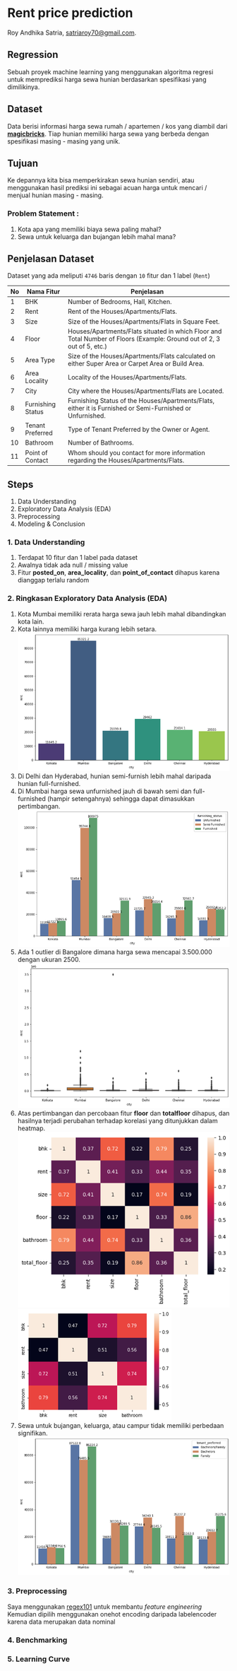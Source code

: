 # Rent price prediction
Roy Andhika Satria, [satriaroy70@gmail.com](mailto:satriaroy70@gmail.com).

## Regression
Sebuah proyek machine learning yang menggunakan algoritma regresi untuk memprediksi harga sewa hunian berdasarkan spesifikasi yang dimilikinya.

## Dataset
Data berisi informasi harga sewa rumah / apartemen / kos yang diambil dari [**magicbricks**](https://www.magicbricks.com/). Tiap hunian memiliki harga sewa yang berbeda dengan spesifikasi masing - masing yang unik.

## Tujuan
Ke depannya kita bisa memperkirakan sewa hunian sendiri, atau menggunakan hasil prediksi ini sebagai acuan harga untuk mencari / menjual hunian masing - masing.

### Problem Statement :
1. Kota apa yang memiliki biaya sewa paling mahal?
1. Sewa untuk keluarga dan bujangan lebih mahal mana?

## Penjelasan Dataset 
Dataset yang ada meliputi `4746` baris dengan `10` fitur dan 1 label (`Rent`)

| No | __Nama Fitur__ | __Penjelasan__ |
| - | - | - |
| 1 | BHK | Number of Bedrooms, Hall, Kitchen. | 
| 2 | Rent | Rent of the Houses/Apartments/Flats. |
| 3 | Size | Size of the Houses/Apartments/Flats in Square Feet. |
| 4 | Floor  | Houses/Apartments/Flats situated in which Floor and Total Number of Floors (Example: Ground out of 2, 3 out of 5, etc.) |
| 5 | Area Type | Size of the Houses/Apartments/Flats calculated on either Super Area or Carpet Area or Build Area. | 
| 6 | Area Locality | Locality of the Houses/Apartments/Flats. |
| 7 | City | City where the Houses/Apartments/Flats are Located. |
| 8 | Furnishing Status | Furnishing Status of the Houses/Apartments/Flats, either it is Furnished or Semi-Furnished or Unfurnished. |
| 9 | Tenant Preferred | Type of Tenant Preferred by the Owner or Agent. |
| 10 | Bathroom | Number of Bathrooms. | 
| 11 | Point of Contact | Whom should you contact for more information regarding the Houses/Apartments/Flats. | 

## Steps
1. Data Understanding
2. Exploratory Data Analysis (EDA)
3. Preprocessing 
4. Modeling & Conclusion 

### 1. Data Understanding
1. Terdapat 10 fitur dan 1 label pada dataset
2. Awalnya tidak ada null / missing value
3. Fitur **posted_on**, **area_locality**, dan **point_of_contact** dihapus karena dianggap terlalu random

### 2. Ringkasan Exploratory Data Analysis (EDA)
1. Kota Mumbai memiliki rerata harga sewa jauh lebih mahal dibandingkan kota lain.  
2. Kota lainnya memiliki harga kurang lebih setara.  
![graph](https://raw.githubusercontent.com/royandhika/rent-price-regression/main/assets/cityrent.png)
3. Di Delhi dan Hyderabad, hunian semi-furnish lebih mahal daripada hunian full-furnished.
4. Di Mumbai harga sewa unfurnished jauh di bawah semi dan full-furnished (hampir setengahnya) sehingga dapat dimasukkan pertimbangan.
![graph](https://raw.githubusercontent.com/royandhika/rent-price-regression/main/assets/rent-city-furnish.png)
5. Ada 1 outlier di Bangalore dimana harga sewa mencapai 3.500.000 dengan ukuran 2500.
![graph](https://raw.githubusercontent.com/royandhika/rent-price-regression/main/assets/city-rent-boxplot.png)
6. Atas pertimbangan dan percobaan fitur **floor** dan **totalfloor** dihapus, dan hasilnya terjadi perubahan terhadap korelasi yang ditunjukkan dalam heatmap.
![graph](https://raw.githubusercontent.com/royandhika/rent-price-regression/main/assets/heatmap.png)
![graph](https://raw.githubusercontent.com/royandhika/rent-price-regression/main/assets/heatmap2.png)
7. Sewa untuk bujangan, keluarga, atau campur tidak memiliki perbedaan signifikan.
![graph](https://raw.githubusercontent.com/royandhika/rent-price-regression/main/assets/rent-city-tenant.png)

### 3. Preprocessing
Saya menggunakan [regex101](https://regex101.com/r/Xy6zZs/1) untuk membantu *feature engineering*  
Kemudian dipilih menggunakan onehot encoding daripada labelencoder karena data merupakan data nominal 

### 4. Benchmarking


### 5. Learning Curve

